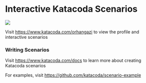 # Interactive Katacoda Scenarios

[![](http://shields.katacoda.com/katacoda/orhangazi/count.svg)](https://www.katacoda.com/orhangazi "Get your profile on Katacoda.com")

Visit https://www.katacoda.com/orhangazi to view the profile and interactive scenarios

### Writing Scenarios
Visit https://www.katacoda.com/docs to learn more about creating Katacoda scenarios

For examples, visit https://github.com/katacoda/scenario-example
